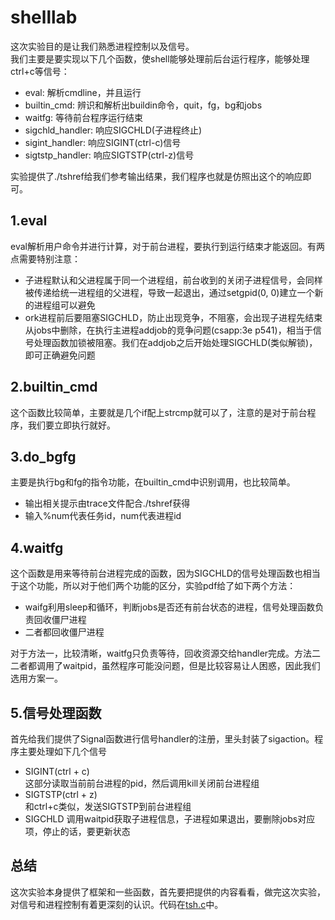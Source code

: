 # shelllab
这次实验目的是让我们熟悉进程控制以及信号。  
我们主要是要实现以下几个函数，使shell能够处理前后台运行程序，能够处理ctrl+c等信号：
* eval: 解析cmdline，并且运行
* builtin_cmd: 辨识和解析出buildin命令，quit，fg，bg和jobs
* waitfg: 等待前台程序运行结束
* sigchld_handler: 响应SIGCHLD(子进程终止)
* sigint_handler: 响应SIGINT(ctrl-c)信号
* sigtstp_handler: 响应SIGTSTP(ctrl-z)信号

实验提供了./tshref给我们参考输出结果，我们程序也就是仿照出这个的响应即可。

## 1.eval
eval解析用户命令并进行计算，对于前台进程，要执行到运行结束才能返回。有两点需要特别注意：
* 子进程默认和父进程属于同一个进程组，前台收到的关闭子进程信号，会同样被传递给统一进程组的父进程，导致一起退出，通过setgpid(0, 0)建立一个新的进程组可以避免
* ork进程前后要阻塞SIGCHLD，防止出现竞争，不阻塞，会出现子进程先结束从jobs中删除，在执行主进程addjob的竞争问题(csapp:3e p541)，相当于信号处理函数加锁被阻塞。我们在addjob之后开始处理SIGCHLD(类似解锁)，即可正确避免问题

## 2.builtin_cmd
这个函数比较简单，主要就是几个if配上strcmp就可以了，注意的是对于前台程序，我们要立即执行就好。

## 3.do_bgfg
主要是执行bg和fg的指令功能，在builtin_cmd中识别调用，也比较简单。
* 输出相关提示由trace文件配合./tshref获得
* 输入%num代表任务id，num代表进程id

## 4.waitfg
这个函数是用来等待前台进程完成的函数，因为SIGCHLD的信号处理函数也相当于这个功能，所以对于他们两个功能的区分，实验pdf给了如下两个方法：
* waifg利用sleep和循环，判断jobs是否还有前台状态的进程，信号处理函数负责回收僵尸进程
* 二者都回收僵尸进程

对于方法一，比较清晰，waitfg只负责等待，回收资源交给handler完成。方法二二者都调用了waitpid，虽然程序可能没问题，但是比较容易让人困惑，因此我们选用方案一。

## 5.信号处理函数
首先给我们提供了Signal函数进行信号handler的注册，里头封装了sigaction。程序主要处理如下几个信号
* SIGINT(ctrl + c)  
  这部分读取当前前台进程的pid，然后调用kill关闭前台进程组
* SIGTSTP(ctrl + z)  
  和ctrl+c类似，发送SIGTSTP到前台进程组
* SIGCHLD
  调用waitpid获取子进程信息，子进程如果退出，要删除jobs对应项，停止的话，要更新状态

## 总结
这次实验本身提供了框架和一些函数，首先要把提供的内容看看，做完这次实验，对信号和进程控制有着更深刻的认识。代码在[tsh.c](./shlab-handout/tsh.c)中。